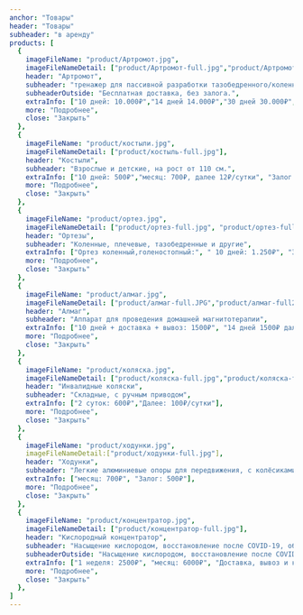 ```yaml
---
anchor: "Товары"
header: "Товары"
subheader: "в аренду"
products: [
  {
    imageFileName: "product/Артромот.jpg",
    imageFileNameDetail: ["product/Артромот-full.jpg","product/Артромот-full2.jpeg"],
    header: "Артромот",
    subheader: "тренажер для пассивной разработки тазобедренного/коленного сустава (CPM терапия)",
    subheaderOutside: "Бесплатная доставка, без залога.",
    extraInfo: ["10 дней: 10.000₽","14 дней 14.000₽","30 дней 30.000₽",],
    more: "Подробнее",
    close: "Закрыть"
  },
  {
    imageFileName: "product/костыли.jpg",
    imageFileNameDetail: ["product/костыль-full.jpg"],
    header: "Костыли",
    subheader: "Взрослые и детские, на рост от 110 см.",
    extraInfo: ["10 дней: 500₽","месяц: 700₽, далее 12₽/сутки", "Залог: 500₽"],
    more: "Подробнее",
    close: "Закрыть"
  }, 
  {
    imageFileName: "product/ортез.jpg",
    imageFileNameDetail: ["product/ортез-full.jpg", "product/ортез-full2.jpg", "product/ортез-full3.PNG"],
    header: "Ортезы",
    subheader: "Коленные, плечевые, тазобедренные и другие",
    extraInfo: ["Ортез коленный,голеностопный:", " 10 дней: 1.250₽", "30 дней: 2.500₽.", "Ортез плечевой Абдукционный:", " 30 дней 3.700₽, далее 100₽/cутки "],
    more: "Подробнее",
    close: "Закрыть"
  },
  {
    imageFileName: "product/алмаг.jpg",
    imageFileNameDetail: ["product/алмаг-full.JPG","product/алмаг-full2.JPG"],
    header: "Алмаг",
    subheader: "Аппарат для проведения домашней магнитотерапии",
    extraInfo: ["10 дней + доставка + вывоз: 1500₽", "14 дней 1500₽ далее 75₽/сутки"],
    more: "Подробнее",
    close: "Закрыть"
  },
  {
    imageFileName: "product/коляска.jpg",
    imageFileNameDetail: ["product/коляска-full.jpg","product/коляска-full2.jpg"],
    header: "Инвалидные коляски",
    subheader: "Складные, с ручным приводом",
    extraInfo: ["2 суток: 600₽","Далее: 100₽/сутки"],
    more: "Подробнее",
    close: "Закрыть"
  },
  {
    imageFileName: "product/ходунки.jpg",
    imageFileNameDetail:["product/ходунки-full.jpg"],
    header: "Ходунки",
    subheader: "Легкие алюминиевые опоры для передвижения, с колёсиками и без",
    extraInfo: ["месяц: 700₽", "Залог: 500₽"],
    more: "Подробнее",
    close: "Закрыть"
  },
  {
    imageFileName: "product/концентратор.jpg",
    imageFileNameDetail: ["product/концентратор-full.jpg"],
    header: "Кислородный концентратор",
    subheader: "Насыщение кислородом, восстановление после COVID-19, объём 5 литров. Доставка, средства гигиены (канюля) входят в стоимость аренды.",
    subheaderOutside: "Насыщение кислородом, восстановление после COVID-19, объём 5 литров. Бесплатная доставка.",
    extraInfo: ["1 неделя: 2500₽", "месяц: 6000₽", "Доставка, вывоз и канюля в подарок"],
    more: "Подробнее",
    close: "Закрыть"
  }, 
]
---
```

